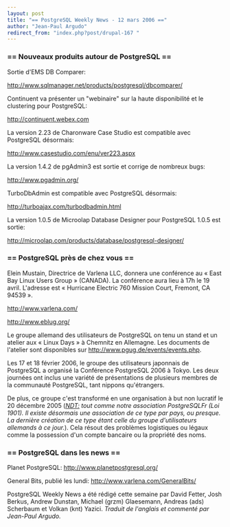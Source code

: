 ```yaml
---
layout: post
title: "== PostgreSQL Weekly News - 12 mars 2006 =="
author: "Jean-Paul Argudo"
redirect_from: "index.php?post/drupal-167 "
---
```




<h3>== Nouveaux produits autour de PostgreSQL ==</h3>

<p>

Sortie d'EMS DB Comparer:

<a href="http://www.sqlmanager.net/products/postgresql/dbcomparer/" target="_blank">http://www.sqlmanager.net/products/postgresql/dbcomparer/</a>

</p>

<p>

Continuent va présenter un "webinaire" sur la haute disponibilité et le clustering pour PostgreSQL:

<a href="http://continuent.webex.com" target="_blank">http://continuent.webex.com</a>

</p>

<p>

La version 2.23 de Charonware Case Studio est compatible avec PostgreSQL désormais:

<a href="http://www.casestudio.com/enu/ver223.aspx" target="_blank"> http://www.casestudio.com/enu/ver223.aspx</a>

</p>

<p>

La version 1.4.2 de pgAdmin3 est sortie et corrige de nombreux bugs:

<a href="http://www.pgadmin.org/" target="_blank">http://www.pgadmin.org/</a>

</p>

<p>

TurboDbAdmin est compatible avec PostgreSQL désormais:

<a href="http://turboajax.com/turbodbadmin.html" target="_blank"> http://turboajax.com/turbodbadmin.html</a>

</p>

<p>

La version 1.0.5 de Microolap Database Designer pour PostgreSQL 1.0.5 est sortie:

<a href="http://microolap.com/products/database/postgresql-designer/" target="_blank"> http://microolap.com/products/database/postgresql-designer/</a>

</p>

<h3>== PostgreSQL près de chez vous ==</h3>

<p>

Elein Mustain, Directrice de Varlena LLC, donnera une conférence au «&nbsp;East Bay Linux Users Group&nbsp;» (CANADA). La conférence aura lieu à 17h le 19 avril. L'adresse est «&nbsp;Hurricane Electric 760 Mission Court, Fremont, CA 94539&nbsp;».

<a href="http://www.varlena.com/" target="_blank">http://www.varlena.com/</a>

<a href="http://www.eblug.org/" target="_blank">http://www.eblug.org/</a>

</p>

<p>

Le groupe allemand des utilisateurs de PostgreSQL on tenu un stand et un atelier aux «&nbsp;Linux Days&nbsp;» à Chemnitz en Allemagne. Les documents de l'atelier sont disponibles sur <a href="http://www.pgug.de/events/events.php" target="_blank">http://www.pgug.de/events/events.php</a>.

</p>

<p>

Les 17 et 18 février 2006, le groupe des utilisateurs japonnais de PostgreSQL a organisé la Conférence PostgreSQL 2006 à Tokyo. Les deux journées ont inclus une variété de présentations de plusieurs membres de la communauté PostgreSQL, tant nippons qu'étrangers.

</p>

<p>

De plus, ce groupe c'est transformé en une organisation à but non lucratif le 20 décembre 2005 (<em><ins>NDT:</ins> tout comme notre association PostgreSQLFr (Loi 1901). Il existe désormais une association de ce type par pays, ou presque. La dernière création de ce type étant celle du groupe d'utilisateurs allemands à ce jour.</em>). Cela résout des problèmes logistiques ou légaux comme la possession d'un compte bancaire ou la propriété des noms.

</p>

<h3>== PostgreSQL dans les news ==</h3>

<p>

Planet PostgreSQL: <a href="http://www.planetpostgresql.org/" target="_blank">http://www.planetpostgresql.org/</a>

</p>

<p>

General Bits, publié les lundi: <a href="http://www.varlena.com/GeneralBits/" target="_blank">http://www.varlena.com/GeneralBits/</a>

</p>

<p>

PostgreSQL Weekly News a été rédigé cette semaine par David Fetter, Josh Berkus, Andrew Dunstan, Michael (grzm) Glaesemann, Andreas (ads) Scherbaum et Volkan (knt) Yazici. <em>Traduit de l'anglais et commenté par Jean-Paul Argudo.</em></p>